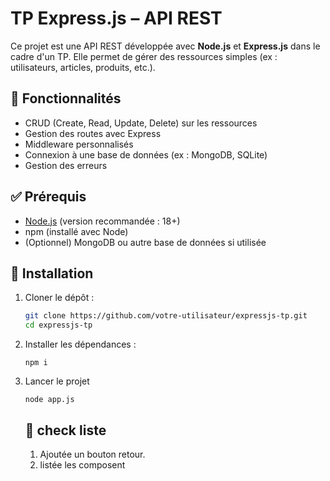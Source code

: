 # TP Express.js – API REST

Ce projet est une API REST développée avec **Node.js** et **Express.js** dans le cadre d'un TP. Elle permet de gérer des ressources simples (ex : utilisateurs, articles, produits, etc.).

## 📁 Fonctionnalités

- CRUD (Create, Read, Update, Delete) sur les ressources
- Gestion des routes avec Express
- Middleware personnalisés
- Connexion à une base de données (ex : MongoDB, SQLite)
- Gestion des erreurs

## ✅ Prérequis

- [Node.js](https://nodejs.org/) (version recommandée : 18+)
- npm (installé avec Node)
- (Optionnel) MongoDB ou autre base de données si utilisée

## 🔧 Installation

1. Cloner le dépôt :
   ```bash
   git clone https://github.com/votre-utilisateur/expressjs-tp.git
   cd expressjs-tp
   ```
2. Installer les dépendances :
   ```
   npm i
   ```
4. Lancer le projet
   ```
   node app.js
   ```

   ## 🔧 check liste

   1. Ajoutée un bouton retour.
   2. listée les composent 
   
